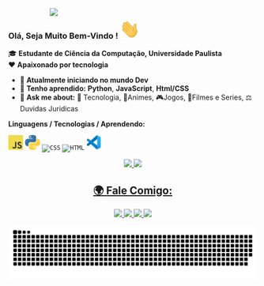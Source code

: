 <img align='right' width=420 src="https://image.freepik.com/vetores-gratis/quarto-acolhedor-de-garoto-adolescente-no-vetor-de-desenhos-animados-interiores-de-sotao-com-janela-do-telhado_33099-1327.jpg">

### Olá, Seja Muito Bem-Vindo ! <img src="https://raw.githubusercontent.com/ABSphreak/ABSphreak/master/gifs/Hi.gif" width="40px"> 

🎓 **Estudante de Ciência da Computação, Universidade Paulista**<br>❤️ **Apaixonado por tecnologia**
  
  - 🔭 **Atualmente iniciando no mundo Dev**
  - 🌱 **Tenho aprendido:** **Python**, **JavaScript**, **Html/CSS**
  - 💬 **Ask me about:** 🔋 Tecnologia, :ramen:Animes, :video_game:Jogos, :movie_camera:Filmes e Series, :balance_scale: Duvidas Juridicas

**Linguagens / Tecnologias / Aprendendo:**


<code><img alt="JavaScript" title="JavScript" height="30" src="icon/javascript.png"></code>
<code><img alt="Python" title="Python" height="30" src="icon/python.png"></code>
<code><img alt="CSS" title="CSS" height="30" src="https://user-images.githubusercontent.com/38081852/87240029-0f067100-c3ec-11ea-8075-74e821ece9c0.png"></code>
<code><img alt="HTML" title="HTML" height="30" src="https://user-images.githubusercontent.com/38081852/87240030-0f9f0780-c3ec-11ea-8370-829ea755b6e9.png"></code>
<code><img alt="Visual Studio Code" title="Visual Studio Code" height="30" src="icon/vscode.png"></code>

<div align="center">
  <a href="https://github.com/wescley1990">
  <img height="150em" src="https://github-readme-stats.vercel.app/api?username=wescley1990&show_icons=true&theme=omni&include_all_commits=true&count_private=true"/>
  <img height="150em" src="https://github-readme-stats.vercel.app/api/top-langs/?username=wescley1990&layout=compact&langs_count=7&theme=omni"/>
</div> 


<div align=center>

## 🌍 **Fale Comigo:**

<a href="https://www.linkedin.com/in/wescley-alves-batista-9627a3198/" target="_blank">
<img width=100 src="https://img.shields.io/badge/LinkedIn-0077B5?style=for-the-badge&logo=linkedin&logoColor=white">
</a>

<a href="https://api.whatsapp.com/send?phone=+5511952466698" target="_blank">
<img width=100 src="https://img.shields.io/badge/WhatsApp-25D366?style=for-the-badge&logo=whatsapp&logoColor=white">
</a>

<a href="mailto:wescley.sp@hotmail.com" target="_blank">
<img width=180 src="https://img.shields.io/badge/Microsoft_Outlook-0078D4?style=for-the-badge&logo=microsoft-outlook&logoColor=white">
</a>

<a href="https://www.instagram.com/wescley.sp/?hl=pt-br" target="_blank">
<img width=120 src="https://img.shields.io/badge/Instagram-E4405F?style=for-the-badge&logo=instagram&logoColor=white">
</a>

</div>

![Snake animation](https://github.com/wescley1990/wescley1990/blob/output/github-contribution-grid-snake.svg)


